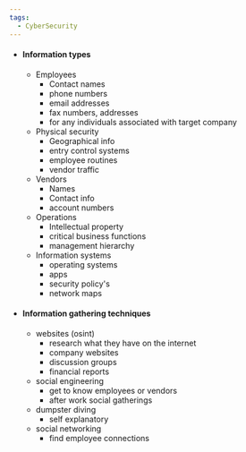 ```yaml
---
tags:
  - CyberSecurity
---
```

* #### Information types
	* Employees
		* Contact names
		* phone numbers
		* email addresses
		* fax numbers, addresses 
		* for any individuals associated with target company
	* Physical security
		* Geographical info
		* entry control systems
		* employee routines
		* vendor traffic
	* Vendors
		* Names
		* Contact info
		* account numbers
	* Operations
		* Intellectual property
		* critical business functions
		* management hierarchy
	* Information systems
		* operating systems
		* apps
		* security policy's
		* network maps
* #### Information gathering techniques 
	* websites (osint)
		* research what they have on the internet
		* company websites
		* discussion groups
		* financial reports
	* social engineering 
		* get to know employees or vendors
		* after work social gatherings
	* dumpster diving
		* self explanatory
	* social networking
		* find employee connections